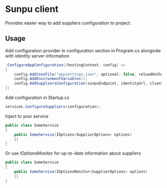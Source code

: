 # Sunpu client
Provides easier way to add suppliers configuration to project.


## Usage
Add configuration provider in configuration section in Program.cs alongside with identity server information
```c#
.ConfigureAppConfiguration((hostingContext, config) =>
{
    config.AddJsonFile("appsettings.json", optional: false, reloadOnChange: true);
    config.AddEnvironmentVariables();
    config.AddSuppliersConfiguration(sunpuEndpoint, identityUrl, clientId, clientSecret, clientScope);
})
```
Add configuration in Startup.cs
```c#
services.ConfigureSuppliers(configuration);
```
Inject to your service
```c#
public class SomeService
{
    public SomeService(IOptions<SupplierOptions> options)
    {}
}
```

Or use IOptionsMonitor<T> for up-to-date information about suppliers
    
```c#
public class SomeService
{
    public SomeService(IOptionsMonitor<SupplierOptions> options)
    {}
}
```
